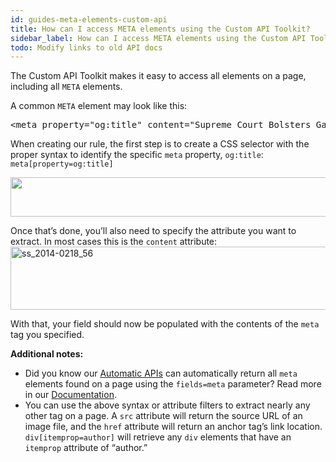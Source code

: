 ```yaml
---
id: guides-meta-elements-custom-api
title: How can I access META elements using the Custom API Toolkit?
sidebar_label: How can I access META elements using the Custom API Toolkit?
todo: Modify links to old API docs
---
```


<div class="entry-content">
		<p>The Custom API Toolkit makes it easy to access all elements on a page, including all <code>META</code> elements.</p>
<p>A common <code>META</code> element may look like this:</p>
<pre>&lt;meta property="og:title" content="Supreme Court Bolsters Gay Marriage With Two Major Rulings" /&gt;</pre>
<p>When creating our rule, the first step is to create a CSS selector with the proper syntax to identify the specific <code>meta</code> property, <code>og:title</code>: <code>meta[property=og:title]</code></p>
<p><a href="https://support.diffbot.com/wp-content/uploads/2014/02/ss_2014-0218_55.png"><img class="aligncenter size-full wp-image-71" alt="" src="/docs/img/ss_2014-0218_55.png" width="670" height="63" srcset="https://support.diffbot.com/wp-content/uploads/2014/02/ss_2014-0218_55.png 670w, https://support.diffbot.com/wp-content/uploads/2014/02/ss_2014-0218_55-300x28.png 300w" sizes="(max-width: 670px) 100vw, 670px"></a></p>
<p>Once that’s done, you’ll also need to specify the attribute you want to extract. In most cases this is the <code>content</code> attribute:<br>
<a href="https://support.diffbot.com/wp-content/uploads/2014/02/ss_2014-0218_56.png"><img class="aligncenter size-full wp-image-72" alt="ss_2014-0218_56" src="/docs/img/ss_2014-0218_56.png" width="692" height="101" srcset="https://support.diffbot.com/wp-content/uploads/2014/02/ss_2014-0218_56.png 692w, https://support.diffbot.com/wp-content/uploads/2014/02/ss_2014-0218_56-300x43.png 300w" sizes="(max-width: 692px) 100vw, 692px"></a></p>
<p>With that, your field should now be populated with the contents of the <code>meta</code> tag you specified.</p>
<p><strong>Additional notes:</strong></p>
<ul>
<li>Did you know our <a href="http://www.diffbot.com/products/automatic">Automatic APIs</a> can automatically return all <code>meta</code> elements found on a page using the <code>fields=meta</code> parameter? Read more in our <a href="http://www.diffbot.com/dev/docs">Documentation</a>.</li>
<li>You can use the above syntax or attribute filters to extract nearly any other tag on a page. A <code>src</code> attribute will return the source URL of an image file, and the <code>href</code> attribute will return an anchor tag’s link location. <code>div[itemprop=author]</code> will retrieve any <code>div</code> elements that have an <code>itemprop</code> attribute of “author.”</li>
</ul>
			</div>
